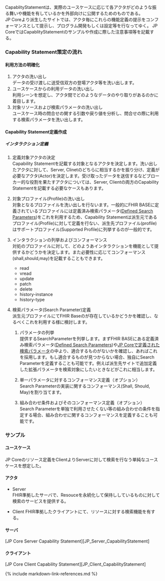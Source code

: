 CapablityStatementは、実際のユースケースに応じて各アクタがどのような振る舞いや機能を有しているかを外部向けに公開するためのものである。<br/>
JP Coreより派生したサイトでは、アクタ毎にこれらの機能定義の提示をコンフォーマンスとして提示し、プログラム開発もしくは設定等を行なってゆく。
JP CoreではCapablityStatementのサンプルや作成に際した注意事項等を記載する。

### Capability Statement策定の流れ
#### 利用方法の明確化
1. アクタの洗い出し<br/>
データの受け渡しに送受信双方の登場アクタ等を洗い出します。
1. ユースケースからの利用データの洗い出し<br/>
利用シーンを想定し、アクタ間でどのようなデータのやり取りがあるのかに着目します。
1. 対象リソースおよび検索パラメータの洗い出し<br/>
ユースケース時の問合せの関する引数や戻り値を分析し、問合せの際に利用する検索パラメータを洗い出します。

#### Capability Statement定義作成
##### インタラクション定義
1. 定義対象アクタの決定<br/>
Capability Statementを記載する対象となるアクタを決定します。洗い出したアクタに対して、Server, Clinetのどちらに相当するかを振り分け、定義が必要なアクタ(Actor)を決定します。受け取ったデータを送信するなどブローカー的な役割を果たすアクタについては、Server, Clientの両方のCapability Statementを記載する必要なケースもあります。

1. 対象プロファイル(Profile)の洗い出し<br/>
対象となるプロファイルを洗い出しを行ないます。一般的にFHIR BASEに定義されているプロファイルには定義済み検索パラメータ([Defined Search Parameters](https://fhir-ru.github.io/searchparameter-registry.html))をこれを利用するため、Capability Statementは派生元であるプロファイル(Profile)に対して定義を行ない、派生先プロファイル(profile)はサポートプロファイル(Supported Profile)に列挙するのが一般的です。
  
1. インタラクションの列挙およびコンフォーマンス<br/>
対処のプロファイルに対して、どのようあインタラクションを機能として提供するかどうかを決定します。また必要性に応じてコンフォーマンス(shall,should,may)を記載することもできます。
    * read
    * vread
    * update
    * patch
    * delete
    * history-instance
    * history-type

1. 検索パラメータ(Search Parameter)定義<br/>
派生元プロファイルにてFHIR Baseのが存在しているかどうかを確認し、なるべくこれを利用する様に検討します。
   1. パラメータの列挙<br/>
  提供するSearchParameterを列挙します。まずFHIR BASEにある定義済み検索パラメータ([Defined Search Parameters](https://fhir-ru.github.io/searchparameter-registry.html))や[JP Coreで定義された検索パラメータ](group-searchParameter.html)の中より、適合するものがないかを確認し、あればこれを採用します。もし適合するものが見つからない場合、独自にSearch Parameterを定義することも可能です。例えば派生先サイトで追加定義した拡張パラメータを検索対象にしたいときなどがこれに相当します。

   1. 単一パラメータに対するコンフォーマンス定義（オプション）<br/>
  Search Parameterの実装に関するコンフォーマンス(Shall, Should, May)を割り当てます。

   1. 組み合わせ条件およびそのコンフォーマンス定義（オプション）<br/>
  Search Parameterを単独で利用させたくない等の組み合わせの条件を指定する場合、組み合わせに関するコンフォーマンスを定義することも可能です。


### サンプル
#### ユースケース
JP Coreのリソース定義をClientよりServerに対して検索を行なう単純なユースケースを想定した。

#### アクタ
* Server<br/>
FHIR準拠したサーバで、Resouceを永続化して保持ししているものに対して検索のサービスを提供する。

* Client
FHIR準拠したクライアントにて、リソースに対する検索機能を有する。

#### サーバ
[JP Core Server Capability Statement][JP_Server_CapabilityStatement]
#### クライアント

[JP Core Client Capability Statement][JP_Client_CapabilityStatement]

{% include markdown-link-references.md %}